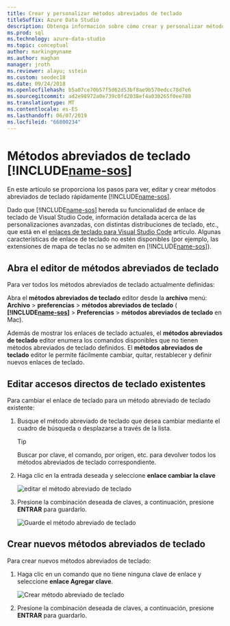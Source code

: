 ```yaml
---
title: Crear y personalizar métodos abreviados de teclado
titleSuffix: Azure Data Studio
description: Obtenga información sobre cómo crear y personalizar métodos abreviados de teclado en Azure Data Studio
ms.prod: sql
ms.technology: azure-data-studio
ms.topic: conceptual
author: markingmyname
ms.author: maghan
manager: jroth
ms.reviewer: alayu; sstein
ms.custom: seodec18
ms.date: 09/24/2018
ms.openlocfilehash: b5a07ce70b57f5d62d53bf8ae9b570edcc78d7e6
ms.sourcegitcommit: ad2e98972a0e739c0fd2038ef4a030265f0ee788
ms.translationtype: MT
ms.contentlocale: es-ES
ms.lasthandoff: 06/07/2019
ms.locfileid: "66800234"
---
```

# <a name="keyboard-shortcuts-in-includename-sosincludesname-sosmd"></a>Métodos abreviados de teclado [!INCLUDE[name-sos](../includes/name-sos.md)]

En este artículo se proporciona los pasos para ver, editar y crear métodos abreviados de teclado rápidamente [!INCLUDE[name-sos](../includes/name-sos-short.md)].

Dado que [!INCLUDE[name-sos](../includes/name-sos-short.md)] hereda su funcionalidad de enlace de teclado de Visual Studio Code, información detallada acerca de las personalizaciones avanzadas, con distintas distribuciones de teclado, etc., que está en el [enlaces de teclado para Visual Studio Code](https://code.visualstudio.com/docs/getstarted/keybindings) artículo. Algunas características de enlace de teclado no estén disponibles (por ejemplo, las extensiones de mapa de teclas no se admiten en [!INCLUDE[name-sos](../includes/name-sos-short.md)]).


## <a name="open-the-keyboard-shortcuts-editor"></a>Abra el editor de métodos abreviados de teclado

Para ver todos los métodos abreviados de teclado actualmente definidas:

Abra el **métodos abreviados de teclado** editor desde la **archivo** menú: **Archivo** > **preferencias** > **métodos abreviados de teclado** ( **[!INCLUDE[name-sos](../includes/name-sos-short.md)]**  >   **Preferencias** > **métodos abreviados de teclado** en Mac).

Además de mostrar los enlaces de teclado actuales, el **métodos abreviados de teclado** editor enumera los comandos disponibles que no tienen métodos abreviados de teclado definidos. El **métodos abreviados de teclado** editor le permite fácilmente cambiar, quitar, restablecer y definir nuevos enlaces de teclado.  


## <a name="edit-existing-keyboard-shortcuts"></a>Editar accesos directos de teclado existentes

Para cambiar el enlace de teclado para un método abreviado de teclado existente:

1. Busque el método abreviado de teclado que desea cambiar mediante el cuadro de búsqueda o desplazarse a través de la lista.
   > [!TIP]
   > Buscar por clave, el comando, por origen, etc. para devolver todos los métodos abreviados de teclado correspondiente.

1. Haga clic en la entrada deseada y seleccione **enlace cambiar la clave**

   ![editar el método abreviado de teclado](media/keyboard-shortcuts/change-keybinding.png)

1. Presione la combinación deseada de claves, a continuación, presione **ENTRAR** para guardarlo. 

   ![Guarde el método abreviado de teclado](media/keyboard-shortcuts/save-keybinding.png)

## <a name="create-new-keyboard-shortcuts"></a>Crear nuevos métodos abreviados de teclado

Para crear nuevos métodos abreviados de teclado:

1. Haga clic en un comando que no tiene ninguna clave de enlace y seleccione **enlace Agregar clave**.

   ![Crear método abreviado de teclado](media/keyboard-shortcuts/add-keybinding.png)

1. Presione la combinación deseada de claves, a continuación, presione **ENTRAR** para guardarlo.


